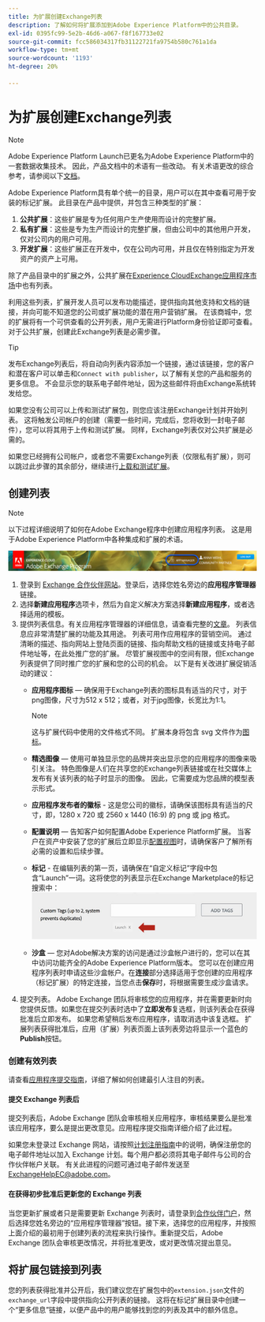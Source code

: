 ```yaml
---
title: 为扩展创建Exchange列表
description: 了解如何将扩展添加到Adobe Experience Platform中的公共目录。
exl-id: 0395fc99-5e2b-46d6-a067-f8f167733e02
source-git-commit: fcc586034317fb31122721fa9754b580c761a1da
workflow-type: tm+mt
source-wordcount: '1193'
ht-degree: 20%

---
```


# 为扩展创建Exchange列表

>[!NOTE]
>
>Adobe Experience Platform Launch已更名为Adobe Experience Platform中的一套数据收集技术。 因此，产品文档中的术语有一些改动。 有关术语更改的综合参考，请参阅以下[文档](../../term-updates.md)。

Adobe Experience Platform具有单个统一的目录，用户可以在其中查看可用于安装的标记扩展。 此目录在产品中提供，并包含三种类型的扩展：

1. **公共扩展**：这些扩展是专为任何用户生产使用而设计的完整扩展。
1. **私有扩展**：这些是专为生产而设计的完整扩展，但由公司中的其他用户开发，仅对公司内的用户可用。
1. **开发扩展**：这些扩展正在开发中，仅在公司内可用，并且仅在特别指定为开发资产的资产上可用。

除了产品目录中的扩展之外，公共扩展在[Experience CloudExchange应用程序市场](https://exchange.adobe.com/apps/browse/ec)中也有列表。

利用这些列表，扩展开发人员可以发布功能描述，提供指向其他支持和文档的链接，并向可能不知道您的公司或扩展功能的潜在用户营销扩展。 在该商城中，您的扩展将有一个可供查看的公开列表，用户无需进行Platform身份验证即可查看。 对于公共扩展，创建此Exchange列表是必需步骤。

>[!TIP]
>
>发布Exchange列表后，将自动向列表内容添加一个链接，通过该链接，您的客户和潜在客户可以单击和`Connect with publisher`，以了解有关您的产品和服务的更多信息。 不会显示您的联系电子邮件地址，因为这些邮件将由Exchange系统转发给您。

如果您没有公司可以上传和测试扩展包，则您应该注册Exchange计划并开始列表。 这将触发公司帐户的创建（需要一些时间，完成后，您将收到一封电子邮件），您可以将其用于上传和测试扩展。 同样，Exchange列表仅对公共扩展是必需的。

如果您已经拥有公司帐户，或者您不需要Exchange列表（仅限私有扩展），则可以跳过此步骤的其余部分，继续进行[上载和测试扩展](./upload-and-test.md)。

## 创建列表

>[!NOTE]
>
>以下过程详细说明了如何在Adobe Exchange程序中创建应用程序列表。 这是用于Adobe Experience Platform中各种集成和扩展的术语。

![Experience Cloud的应用管理器链接位置](../images/getting-started/app-mgr-link.png)

1. 登录到 [Exchange 合作伙伴网站](https://partners.adobe.com/exchangeprogram/experiencecloud)。登录后，选择您姓名旁边的&#x200B;**应用程序管理器**&#x200B;链接。
1. 选择&#x200B;**新建应用程序**&#x200B;选项卡，然后为自定义解决方案选择&#x200B;**新建应用程序**，或者选择适用的模板。
1. 提供列表信息。有关应用程序管理器的详细信息，请查看完整的[文章](https://adobeexchangeec.zendesk.com/hc/en-us/articles/360024197931)。 列表信息应非常清楚扩展的功能及其用途。 列表可用作应用程序的营销空间。 通过清晰的描述、指向网站上登陆页面的链接、指向帮助文档的链接或支持电子邮件地址等，在此处推广您的扩展。 尽管扩展视图中的空间有限，但Exchange列表提供了同时推广您的扩展和您的公司的机会。 以下是有关改进扩展促销活动的建议：
   - **应用程序图标** — 确保用于Exchange列表的图标具有适当的尺寸，对于png图像，尺寸为512 x 512；或者，对于jpg图像，长宽比为1:1。
     >[!NOTE]
     >
     >这与扩展代码中使用的文件格式不同。 扩展本身将包含 svg 文件作为[图标](../manifest.md)。

   - **精选图像** — 使用可单独显示您的品牌并突出显示您的应用程序的图像来吸引关注。 特色图像是人们在共享您的Exchange列表链接或在社交媒体上发布有关该列表的帖子时显示的图像。 因此，它需要成为您品牌的模型表示形式。
   - **应用程序发布者的徽标** - 这是您公司的徽标，请确保该图标具有适当的尺寸，即，1280 x 720 或 2560 x 1440 (16:9) 的 png 或 jpg 格式。
   - **配置说明** — 告知客户如何配置Adobe Experience Platform扩展。 当客户在资产中安装了您的扩展后立即显示[配置视图](../configuration.md)时，请确保客户了解所有必需的设置和后续步骤。
   - **标记** - 在编辑列表的第一页，请确保在“自定义标记”字段中包含“Launch”一词。这将使您的列表显示在Exchange Marketplace的标记搜索中：
     ![](../images/getting-started/custom-tags.jpg)
   - **沙盒** — 您对Adobe解决方案的访问是通过沙盒帐户进行的，您可以在其中访问功能齐全的Adobe Experience Platform版本。 您可以在创建应用程序列表时申请这些沙盒帐户。在&#x200B;**连接**&#x200B;部分选择适用于您创建的应用程序（标记扩展）的特定连接，当您点击&#x200B;**保存**&#x200B;时，将根据需要生成沙盒请求。
1. 提交列表。 Adobe Exchange 团队将审核您的应用程序，并在需要更新时向您提供反馈。如果您在提交列表时选中了&#x200B;**立即发布**&#x200B;复选框，则该列表会在获得批准后立即发布。 如果您希望稍后发布应用程序，请取消选中该复选框。 扩展列表获得批准后，应用（扩展）列表页面上该列表旁边将显示一个蓝色的&#x200B;**Publish**&#x200B;按钮。

### 创建有效列表

请查看[应用程序提交指南](https://partners.adobe.com/exchangeprogram/experiencecloud/build/ec-exchange.html)，详细了解如何创建最引人注目的列表。

#### 提交 Exchange 列表后

提交列表后，Adobe Exchange 团队会审核相关应用程序，审核结果要么是批准该应用程序，要么是提出更改意见。应用程序提交指南详细介绍了此过程。

如果您未登录过 Exchange 网站，请按照[计划注册指南](https://partners.adobe.com/content/mcp/us/en/home/reg-guide.html)中的说明，确保注册您的电子邮件地址以加入 Exchange 计划。每个用户都必须将其电子邮件与公司的合作伙伴帐户关联。 有关此进程的问题可通过电子邮件发送至<ExchangeHelpEC@adobe.com>。

#### 在获得初步批准后更新您的 Exchange 列表

当您更新扩展或者只是需要更新 Exchange 列表时，请登录到[合作伙伴门户](https://partners.adobe.com/exchangeprogram/experiencecloud)，然后选择您姓名旁边的“应用程序管理器”按钮。接下来，选择您的应用程序，并按照上面介绍的最初用于创建列表的流程来执行操作。重新提交后，Adobe Exchange 团队会审核更改情况，并将批准更改，或对更改情况提出意见。

## 将扩展包链接到列表

您的列表获得批准并公开后，我们建议您在扩展包中的`extension.json`文件的`exchange_url`字段中提供指向公开列表的链接。  这将在标记扩展目录中创建一个“更多信息”链接，以便产品中的用户能够找到您的列表及其中的额外信息。
